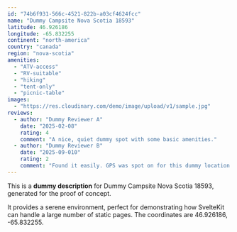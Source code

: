 ```yaml
---
id: "74b6f931-566c-4521-822b-a03cf4624fcc"
name: "Dummy Campsite Nova Scotia 18593"
latitude: 46.926186
longitude: -65.832255
continent: "north-america"
country: "canada"
region: "nova-scotia"
amenities:
  - "ATV-access"
  - "RV-suitable"
  - "hiking"
  - "tent-only"
  - "picnic-table"
images:
  - "https://res.cloudinary.com/demo/image/upload/v1/sample.jpg"
reviews:
  - author: "Dummy Reviewer A"
    date: "2025-02-08"
    rating: 4
    comment: "A nice, quiet dummy spot with some basic amenities."
  - author: "Dummy Reviewer B"
    date: "2025-09-010"
    rating: 2
    comment: "Found it easily. GPS was spot on for this dummy location."
---
```


This is a **dummy description** for Dummy Campsite Nova Scotia 18593, generated for the proof of concept.

It provides a serene environment, perfect for demonstrating how SvelteKit can handle a large number of static pages. The coordinates are 46.926186, -65.832255.
